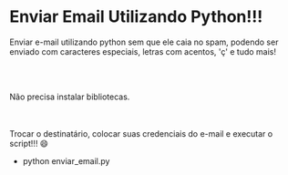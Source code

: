 # Enviar Email Utilizando Python!!! 
Enviar e-mail utilizando python sem que ele caia no spam, podendo ser enviado com caracteres especiais, letras com acentos, 'ç' e tudo mais!

</br></br>

Não precisa instalar bibliotecas.


</br></br>
Trocar o destinatário, colocar suas credenciais do e-mail e executar o script!!!   :smile: 
- python enviar_email.py

